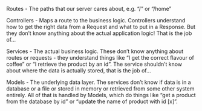 Routes - The paths that our server cares about, e.g. “/” or “/home”

Controllers - Maps a route to the business logic. Controllers understand how to get the right data from a Request and what to put in a Response. But they don’t know anything about the actual application logic! That is the job of…

Services - The actual business logic. These don’t know anything about routes or requests - they understand things like “I get the correct flavour of coffee” or “I retrieve the product by an id”. The service shouldn’t know about where the data is actually stored, that is the job of…

Models - The underlying data layer. The services don’t know if data is in a database or a file or stored in memory or retrieved from some other system entirely. All of that is handled by Models, which do things like “get a product from the database by id” or “update the name of product with id [x]”.
